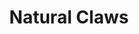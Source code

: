 ---
title: "Natural Claws"
canonical: "skill/natural-claws"
canonical_title: "Druid Loresheet"
lists:
    - druid-loresheet
tier: 3
min_type: "druid-x/3"
osp_cost: 25
prerequisites: ["Claw Competency"]
ladder: "claws"
---